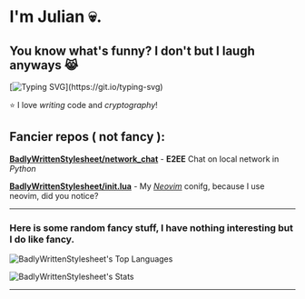 # I'm Julian 💀.
## You know what's funny? I don't but I laugh anyways 😹
[![Typing SVG](https://readme-typing-svg.herokuapp.com?font=&weight=100&size=16&duration=2500&pause=800&color=FFFFFF&background=37FFBE00&random=true&width=456&lines=Hello!;I+use+neovim%2C+BY+THE+WAY;I+like+Python+and+Go.;I+like+reading+documentation!;Lorem+ipsum+dolor+sit+amet%2C+consectetur+adipiscing+elit...;Donec+euismod+convallis+velit+at+iaculis.;Vivamus+eu+luctus+purus%2C+in+accumsan+enim.+Fusce+venenatis+a+mauris+in+convallis.)](https://git.io/typing-svg)
<!-- ## ⭐ I enjoy *writing* code! --->

⭐ I love *writing* code and *cryptography*! 



## Fancier repos ( not fancy ):
**[BadlyWrittenStylesheet/network_chat](https://github.com/BadlyWrittenStylesheet/network_chat)** - **E2EE** Chat on local network in *Python*


**[BadlyWrittenStylesheet/init.lua](https://github.com/BadlyWrittenStylesheet/init.lua)** - My *[Neovim](https://github.com/neovim/neovim)* conifg, because I use neovim, did you notice?


---

### Here is some random fancy stuff, I have nothing interesting but I do like fancy.
![BadlyWrittenStylesheet's Top Languages](https://github-readme-stats.vercel.app/api/top-langs/?username=BadlyWrittenStylesheet&theme=tokyonight&show_icons=true&hide_border=true&layout=compact)


![BadlyWrittenStylesheet's Stats](https://github-readme-stats.vercel.app/api?username=BadlyWrittenStylesheet&theme=tokyonight&show_icons=true&hide_border=true&count_private=true)

---







<!--
[![Anurag's GitHub stats](https://github-readme-stats.vercel.app/api?username=BadlyWrittenStylesheet)](https://github.com/anuraghazra/github-readme-stats)

[![GitHub Streak](https://streak-stats.demolab.com?user=BadlyWrittenStylesheet&theme=synthwave&hide_border=true&border_radius=10&date_format=j%20M%5B%20Y%5D)](https://git.io/streak-stats)
- ![image](https://img.shields.io/badge/Python-FFD43B?style=for-the-badge&logo=python&logoColor=blue)
- ![image](https://img.shields.io/badge/HTML5-E34F26?style=for-the-badge&logo=html5&logoColor=white)
- ![image](https://img.shields.io/badge/CSS3-1572B6?style=for-the-badge&logo=css3&logoColor=white)
- ![image](https://img.shields.io/badge/Sass-CC6699?style=for-the-badge&logo=sass&logoColor=white)

- ![image](https://img.shields.io/badge/JavaScript-323330?style=for-the-badge&logo=javascript&logoColor=F7DF1E)
- ![image](https://img.shields.io/badge/Microsoft_SQL_Server-CC2927?style=for-the-badge&logo=microsoft-sql-server&logoColor=white)
- ![image](https://img.shields.io/badge/Godot-478CBF?style=for-the-badge&logo=GodotEngine&logoColor=white)

<!---
Julian0rlowski/Julian0rlowski is a ✨ special ✨ repository because its `README.md` (this file) appears on your GitHub profile.
You can click the Preview link to take a look at your changes. ok
--->
